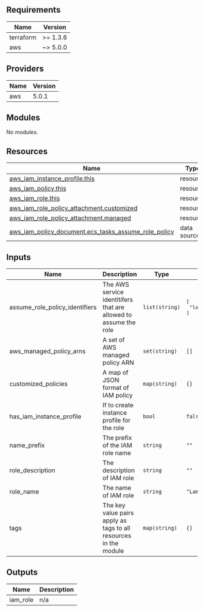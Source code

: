 ## Requirements

| Name      | Version  |
| --------- | -------- |
| terraform | >= 1.3.6 |
| aws       | ~> 5.0.0 |

## Providers

| Name | Version |
| ---- | ------- |
| aws  | 5.0.1   |

## Modules

No modules.

## Resources

| Name                                                                                                                                                       | Type        |
| ---------------------------------------------------------------------------------------------------------------------------------------------------------- | ----------- |
| [aws_iam_instance_profile.this](https://registry.terraform.io/providers/hashicorp/aws/latest/docs/resources/iam_instance_profile)                          | resource    |
| [aws_iam_policy.this](https://registry.terraform.io/providers/hashicorp/aws/latest/docs/resources/iam_policy)                                              | resource    |
| [aws_iam_role.this](https://registry.terraform.io/providers/hashicorp/aws/latest/docs/resources/iam_role)                                                  | resource    |
| [aws_iam_role_policy_attachment.customized](https://registry.terraform.io/providers/hashicorp/aws/latest/docs/resources/iam_role_policy_attachment)        | resource    |
| [aws_iam_role_policy_attachment.managed](https://registry.terraform.io/providers/hashicorp/aws/latest/docs/resources/iam_role_policy_attachment)           | resource    |
| [aws_iam_policy_document.ecs_tasks_assume_role_policy](https://registry.terraform.io/providers/hashicorp/aws/latest/docs/data-sources/iam_policy_document) | data source |

## Inputs

| Name                              | Description                                                      | Type           | Default                                       | Required |
| --------------------------------- | ---------------------------------------------------------------- | -------------- | --------------------------------------------- | :------: |
| assume\_role\_policy\_identifiers | The AWS service identitifers that are allowed to assume the role | `list(string)` | <pre>[<br>  "lambda.amazonaws.com"<br>]</pre> |    no    |
| aws\_managed\_policy\_arns        | A set of AWS managed policy ARN                                  | `set(string)`  | `[]`                                          |    no    |
| customized\_policies              | A map of JSON format of IAM policy                               | `map(string)`  | `{}`                                          |    no    |
| has\_iam\_instance\_profile       | If to create instance profile for the role                       | `bool`         | `false`                                       |    no    |
| name\_prefix                      | The prefix of the IAM role name                                  | `string`       | `""`                                          |    no    |
| role\_description                 | The description of IAM role                                      | `string`       | `""`                                          |    no    |
| role\_name                        | The name of IAM role                                             | `string`       | `"LambdaExecutionRole"`                       |    no    |
| tags                              | The key value pairs apply as tags to all resources in the module | `map(string)`  | `{}`                                          |    no    |

## Outputs

| Name      | Description |
| --------- | ----------- |
| iam\_role | n/a         |
